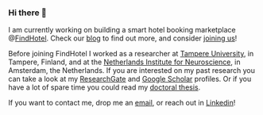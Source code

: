 ### Hi there 👋


I am currently working on building a smart hotel booking marketplace @[FindHotel]. Check our [blog] to find out more, and consider [joining us]! 

Before joining FindHotel I worked as a researcher at [Tampere University](https://www.tuni.fi/en/about-us/tampere-university), in Tampere, Finland, and at the [Netherlands Institute for Neuroscience](https://nin.nl/), in Amsterdam, the Netherlands. If you are interested on my past research you can take a look at my [ResearchGate] and [Google Scholar] profiles. Or if you have a lot of spare time you could read my [doctoral thesis].

If you want to contact me, drop me an [email], or reach out in [Linkedin](https://www.linkedin.com/in/germangh)!

[FindHotel]: https://www.findhotel.net/
[joining us]: https://careers.findhotel.net/
[blog]: https://blog.findhotel.net/
[ResearchGate]: https://www.researchgate.net/profile/German_Gomez-Herrero
[doctoral thesis]: https://trepo.tuni.fi//handle/10024/115067
[email]: mailto:german@findhotel.net
[Google Scholar]: https://scholar.google.com/citations?user=dXo1j4IAAAAJ&hl=en

<!--
**germangh/germangh** is a ✨ _special_ ✨ repository because its `README.md` (this file) appears on your GitHub profile.

Here are some ideas to get you started:

- 🔭 I’m currently working on ...
- 🌱 I’m currently learning ...
- 👯 I’m looking to collaborate on ...
- 🤔 I’m looking for help with ...
- 💬 Ask me about ...
- 📫 How to reach me: ...
- 😄 Pronouns: ...
- ⚡ Fun fact: ...
-->
